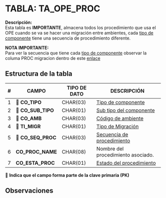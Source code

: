 # TABLA: TA_OPE_PROC

**Descripción:**  
Esta tabla es **IMPORTANTE**, almacena todos los procedimiento que usa el OPE cuando se va se hacer una migración entre ambientes, cada <a href="index.html#/pages/component_type.md" target="_blank">tipo de componente</a> tiene una secuencia de procedimiento diferente.

<div class="important">
<b>NOTA IMPORTANTE:</b></br>
 Para ver la secuencia que tiene cada <a href="index.html#/pages/component_type.md" target="_blank">tipo de componente</a> observar la columa PROC migracion dentro de este  <a href="index.html#/pages/component_type.md" target="_blank">enlace</a>
</div>

## Estructura de la tabla
<table>
  <thead>
    <tr>
      <th >#</th>
      <th >CAMPO</th>
      <th >TIPO DE DATO</th>
      <th>DESCRIPCIÓN</th>
    </tr>
  </thead>
  <tbody>
    <tr>
      <td>1</td>
      <td><b>🔑 CO_TIPO</b></td>
      <td>CHAR(03)</td>
      <td><a href="index.html#/pages/component_type.md" target="_blank">Tipo de componente</a></td>
    </tr>
    <tr>
      <td>2</td>
      <td><b>🔑 CO_SUB_TIPO</b></td>
      <td>CHAR(01)</td>
      <td><a href="index.html#/pages/sub_type.md" target="_blank">Sub tipo del componente</a></td>
    </tr>
    <tr>
      <td>3</td>
      <td><b>🔑 CO_AMB</b></td>
      <td>CHAR(03)</td>
      <td><a href="index.html#/pages/proc_env.md" target="_blank">Código de ambiente</a></td>
    </tr>
    <tr>
      <td>4</td>
      <td><b>🔑 TI_MIGR</b></td>
      <td>CHAR(01)</td>
      <td><a href="index.html#/pages/how_com_migra.md" target="_blank">Tipo de Migración</a></td>
    </tr>
    <tr>
      <td>5</td>
      <td><b>🔑 CO_SEQ_PROC</b></td>
      <td>CHAR(03)</td>
      <td><a href="index.html#/pages/proc_sequence.md" target="_blank">Secuencia de procedimiento</a></td>
    </tr>
    <tr>
      <td>6</td>
      <td><b>CO_PROC_NAME</b></td>
      <td>CHAR(08)</td>
      <td>Nombre del procedimiento asociado.</td>
    </tr>
    <tr>
      <td>7</td>
      <td><b>CO_ESTA_PROC</b></td>
      <td>CHAR(01)</td>
      <td><a href="index.html#/pages/proc_status.md" target="_blank">Estado del procedimiento</a></td>
    </tr>
  </tbody>
</table>


🔑 **Indica que el campo forma parte de la clave primaria (PK)**

## Observaciones

